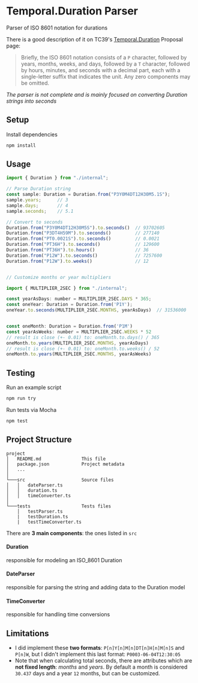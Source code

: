[Temporal.Duration]: https://tc39.es/proposal-temporal/docs/duration.html


# Temporal.Duration Parser

Parser of ISO 8601 notation for durations

There is a good description of it on TC39's [Temporal.Duration] Proposal page: 
> Briefly, the ISO 8601 notation consists of a `P` character, followed by years, months, weeks, and days, followed by a `T` character, followed by hours, minutes, and seconds with a decimal part, each with a single-letter suffix that indicates the unit. Any zero components may be omitted.

*The parser is not complete and is mainly focused on converting Duration strings into seconds*


## Setup

Install dependencies
```bash
npm install
```


## Usage

```js
import { Duration } from "./internal";

// Parse Duration string
const sample: Duration = Duration.from("P3Y0M4DT12H30M5.1S");
sample.years;      // 3
sample.days;       // 4
sample.seconds;    // 5.1

// Convert to seconds
Duration.from("P3Y0M4DT12H30M5S").to.seconds()  // 93702605
Duration.from("P3DT4H59M").to.seconds()         // 277140
Duration.from("PT0.0021S").to.seconds()         // 0.0021
Duration.from("PT36H").to.seconds()             // 129600
Duration.from("PT36H").to.hours()               // 36
Duration.from("P12W").to.seconds()              // 7257600
Duration.from("P12W").to.weeks()                // 12


// Customize months or year multipliers

import { MULTIPLIER_2SEC } from "./internal";

const yearAsDays: number = MULTIPLIER_2SEC.DAYS * 365;
const oneYear: Duration = Duration.from('P1Y');
oneYear.to.seconds(MULTIPLIER_2SEC.MONTHS, yearAsDays)  // 31536000


const oneMonth: Duration = Duration.from('P1M')
const yearAsWeeks: number = MULTIPLIER_2SEC.WEEKS * 52
// result is close (+- 0.01) to: oneMonth.to.days() / 365
oneMonth.to.years(MULTIPLIER_2SEC.MONTHS, yearAsDays)
// result is close (+- 0.01) to: oneMonth.to.weeks() / 52
oneMonth.to.years(MULTIPLIER_2SEC.MONTHS, yearAsWeeks)

```


## Testing

Run an example script
```bash
npm run try
```

Run tests via Mocha
```bash
npm test
```


## Project Structure

```
project
│   README.md               This file
│   package.json            Project metadata
│   ...
│
└───src                     Source files
│   │   dateParser.ts
│   │   duration.ts
│   │   timeConverter.ts
│
└───tests                   Tests files
    │   testParser.ts
    |   testDuration.ts
    |   testTimeConverter.ts
```


There are **3 main components**: the ones listed in `src`

#### Duration  
responsible for modeling an ISO_8601 Duration

#### DateParser  
responsible for parsing the string and adding data to the Duration model

#### TimeConverter  
responsible for handling time conversions


## Limitations

- I did implement these **two formats**: `P[n]Y[n]M[n]DT[n]H[n]M[n]S` and `P[n]W`, but I didn't implement this last format: `P0003-06-04T12:30:05`
- Note that when calculating total seconds, there are attributes which are **not fixed length**: *months* and *years*.  By default a month is considered `30.437` days and a year `12` months, but can be customized.
